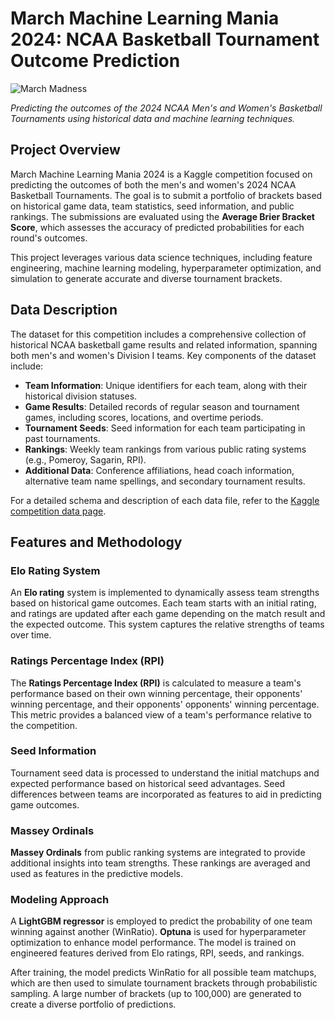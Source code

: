 # March Machine Learning Mania 2024: NCAA Basketball Tournament Outcome Prediction

![March Madness](https://upload.wikimedia.org/wikipedia/en/thumb/1/1f/March_Madness_logo.svg/1200px-March_Madness_logo.svg.png)

*Predicting the outcomes of the 2024 NCAA Men's and Women's Basketball Tournaments using historical data and machine learning techniques.*

## Project Overview

March Machine Learning Mania 2024 is a Kaggle competition focused on predicting the outcomes of both the men's and women's 2024 NCAA Basketball Tournaments. The goal is to submit a portfolio of brackets based on historical game data, team statistics, seed information, and public rankings. The submissions are evaluated using the **Average Brier Bracket Score**, which assesses the accuracy of predicted probabilities for each round's outcomes.

This project leverages various data science techniques, including feature engineering, machine learning modeling, hyperparameter optimization, and simulation to generate accurate and diverse tournament brackets.

## Data Description

The dataset for this competition includes a comprehensive collection of historical NCAA basketball game results and related information, spanning both men's and women's Division I teams. Key components of the dataset include:

- **Team Information**: Unique identifiers for each team, along with their historical division statuses.
- **Game Results**: Detailed records of regular season and tournament games, including scores, locations, and overtime periods.
- **Tournament Seeds**: Seed information for each team participating in past tournaments.
- **Rankings**: Weekly team rankings from various public rating systems (e.g., Pomeroy, Sagarin, RPI).
- **Additional Data**: Conference affiliations, head coach information, alternative team name spellings, and secondary tournament results.

For a detailed schema and description of each data file, refer to the [Kaggle competition data page](#).

## Features and Methodology

### Elo Rating System

An **Elo rating** system is implemented to dynamically assess team strengths based on historical game outcomes. Each team starts with an initial rating, and ratings are updated after each game depending on the match result and the expected outcome. This system captures the relative strengths of teams over time.

### Ratings Percentage Index (RPI)

The **Ratings Percentage Index (RPI)** is calculated to measure a team's performance based on their own winning percentage, their opponents' winning percentage, and their opponents' opponents' winning percentage. This metric provides a balanced view of a team's performance relative to the competition.

### Seed Information

Tournament seed data is processed to understand the initial matchups and expected performance based on historical seed advantages. Seed differences between teams are incorporated as features to aid in predicting game outcomes.

### Massey Ordinals

**Massey Ordinals** from public ranking systems are integrated to provide additional insights into team strengths. These rankings are averaged and used as features in the predictive models.

### Modeling Approach

A **LightGBM regressor** is employed to predict the probability of one team winning against another (WinRatio). **Optuna** is used for hyperparameter optimization to enhance model performance. The model is trained on engineered features derived from Elo ratings, RPI, seeds, and rankings.

After training, the model predicts WinRatio for all possible team matchups, which are then used to simulate tournament brackets through probabilistic sampling. A large number of brackets (up to 100,000) are generated to create a diverse portfolio of predictions.

